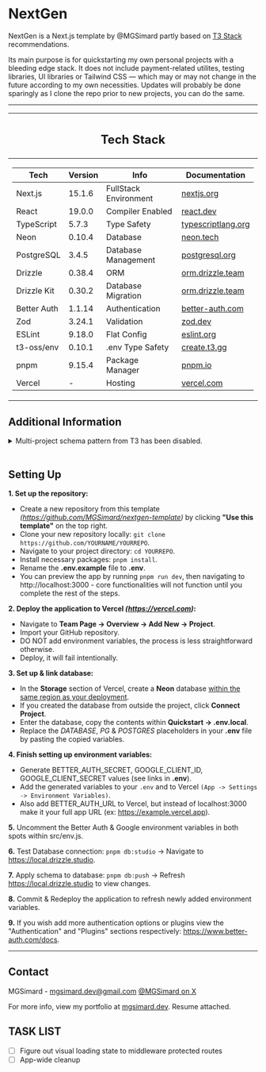 # NextGen

NextGen is a Next.js template by @MGSimard partly based on [T3 Stack](https://github.com/t3-oss/create-t3-app) recommendations.

Its main purpose is for quickstarting my own personal projects with a bleeding edge stack. It does not include payment-related utilites, testing libraries, UI libraries or Tailwind CSS — which may or may not change in the future according to my own necessities. Updates will probably be done sparingly as I clone the repo prior to new projects, you can do the same.

---

<table>
<thead>
<tr><th><h2>Tech Stack</h2></th></tr>
</thead>

<tr><td>

| Tech        | Version | Info                  | Documentation                                                    |
| ----------- | ------- | --------------------- | ---------------------------------------------------------------- |
| Next.js     | 15.1.6  | FullStack Environment | [nextjs.org](https://nextjs.org/docs)                            |
| React       | 19.0.0  | Compiler Enabled      | [react.dev](https://react.dev/)                                  |
| TypeScript  | 5.7.3   | Type Safety           | [typescriptlang.org](https://www.typescriptlang.org/docs/)       |
| Neon        | 0.10.4  | Database              | [neon.tech](https://neon.tech/docs/introduction)                 |
| PostgreSQL  | 3.4.5   | Database Management   | [postgresql.org](https://www.postgresql.org/docs/)               |
| Drizzle     | 0.38.4  | ORM                   | [orm.drizzle.team](https://orm.drizzle.team/docs/overview)       |
| Drizzle Kit | 0.30.2  | Database Migration    | [orm.drizzle.team](https://orm.drizzle.team/docs/kit-overview)   |
| Better Auth | 1.1.14  | Authentication        | [better-auth.com](https://www.better-auth.com/docs/introduction) |
| Zod         | 3.24.1  | Validation            | [zod.dev](https://zod.dev/)                                      |
| ESLint      | 9.18.0  | Flat Config           | [eslint.org](https://eslint.org/docs/latest/)                    |
| t3-oss/env  | 0.10.1  | .env Type Safety      | [create.t3.gg](https://create.t3.gg/en/usage/env-variables)      |
| pnpm        | 9.15.4  | Package Manager       | [pnpm.io](https://pnpm.io/motivation)                            |
| Vercel      | -       | Hosting               | [vercel.com](https://vercel.com/docs)                            |

</td></tr> </table>

## Additional Information

<details><summary>Multi-project schema pattern from T3 has been disabled.</summary>
<ol>
<li>Now that Vercel has fully migrated the Vercel Postgres option to Neon, free tier users can have more than one Postgres database.</li>
<li>Newer versions of Drizzle Kit have been bugged with multi-project schema setups for a while now. Though it fails to, <a href="https://github.com/drizzle-team/drizzle-orm/issues/3320#issuecomment-2461087002">migration actively attempts to drop your sequences.</a></li>
</ol>
</details>
<br/>

## Setting Up

**1. Set up the repository:**

- Create a new repository from this template _(https://github.com/MGSimard/nextgen-template)_ by clicking **"Use this template"** on the top right.
- Clone your new repository locally: `git clone https://github.com/YOURNAME/YOURREPO`.
- Navigate to your project directory: `cd YOURREPO`.
- Install necessary packages: `pnpm install`.
- Rename the **.env.example** file to **.env**.
- You can preview the app by running `pnpm run dev`, then navigating to http://localhost:3000 - core functionalities will not function until you complete the rest of the steps.

**2. Deploy the application to Vercel _(https://vercel.com)_:**

- Navigate to **Team Page -> Overview -> Add New -> Project**.
- Import your GitHub repository.
- DO NOT add environment variables, the process is less straightforward otherwise.
- Deploy, it will fail intentionally.

**3. Set up & link database:**

- In the **Storage** section of Vercel, create a **Neon** database <ins>within the same region as your deployment</ins>.
- If you created the database from outside the project, click **Connect Project**.
- Enter the database, copy the contents within **Quickstart -> .env.local**.
- Replace the _DATABASE_, _PG_ & _POSTGRES_ placeholders in your **.env** file by pasting the copied variables.

**4. Finish setting up environment variables:**

- Generate BETTER_AUTH_SECRET, GOOGLE_CLIENT_ID, GOOGLE_CLIENT_SECRET values (see links in **.env**).
- Add the generated variables to your `.env` and to Vercel `(App -> Settings -> Environment Variables)`.
- Also add BETTER_AUTH_URL to Vercel, but instead of localhost:3000 make it your full app URL (ex: https://example.vercel.app).

**5.** Uncomment the Better Auth & Google environment variables in both spots within src/env.js.

**6.** Test Database connection: `pnpm db:studio` -> Navigate to https://local.drizzle.studio.

**7.** Apply schema to database: `pnpm db:push` -> Refresh https://local.drizzle.studio to view changes.

**8.** Commit & Redeploy the application to refresh newly added environment variables.

**9.** If you wish add more authentication options or plugins view the "Authentication" and "Plugins" sections respectively: https://www.better-auth.com/docs.

---

## Contact

MGSimard - mgsimard.dev@gmail.com
[@MGSimard on X](https://x.com/MGSimard)

For more info, view my portfolio at [mgsimard.dev](https://mgsimard.dev). Resume attached.

## TASK LIST

- [ ] Figure out visual loading state to middleware protected routes
- [ ] App-wide cleanup
